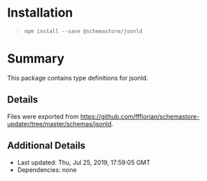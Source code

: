 # Installation
> `npm install --save @schemastore/jsonld`

# Summary
This package contains type definitions for jsonld.

## Details
Files were exported from https://github.com/ffflorian/schemastore-updater/tree/master/schemas/jsonld.

## Additional Details
* Last updated: Thu, Jul 25, 2019, 17:59:05 GMT
* Dependencies: none
